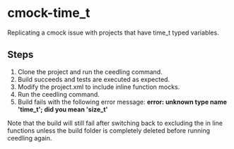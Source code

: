 # cmock-time_t
Replicating a cmock issue with projects that have time_t typed variables.

## Steps
1. Clone the project and run the ceedling command.
2. Build succeeds and tests are executed as expected.
3. Modify the project.xml to include inline function mocks.
4. Run the ceedling command.
5. Build fails with the following error message:  **error: unknown type name 'time_t'; did you mean 'size_t'**

Note that the build will still fail after switching back to excluding the in line functions unless the build folder is completely deleted before running ceedling again.
